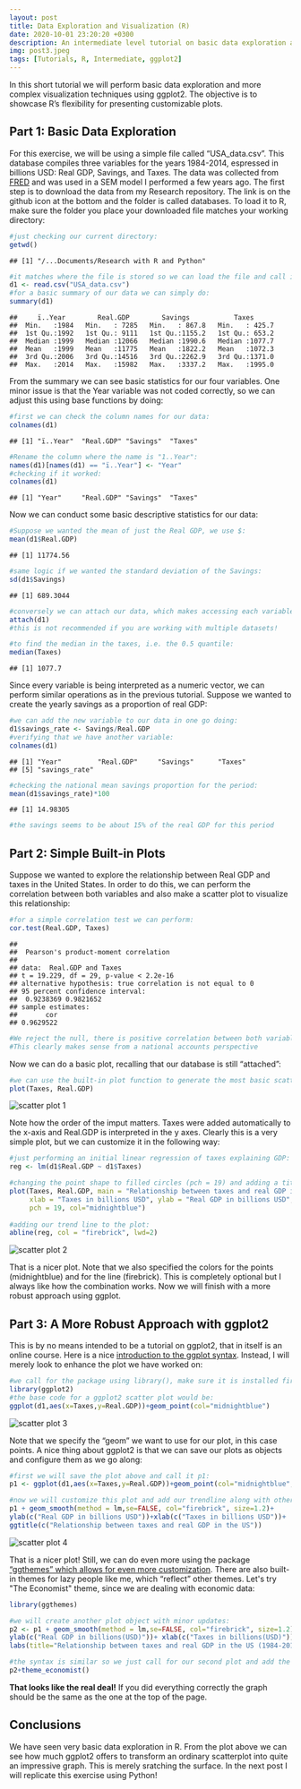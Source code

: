 ```yaml
---
layout: post
title: Data Exploration and Visualization (R)
date: 2020-10-01 23:20:20 +0300
description: An intermediate level tutorial on basic data exploration and ggplot2
img: post3.jpeg
tags: [Tutorials, R, Intermediate, ggplot2]
---
```



In this short tutorial we will perform basic data exploration and more
complex visualization techniques using ggplot2. The
objective is to showcase R’s flexibility for presenting customizable
plots.

Part 1: Basic Data Exploration
------------------------------

For this exercise, we will be using a simple file called
“USA\_data.csv”. This database compiles three variables for the years
1984-2014, espressed in billions USD: Real GDP, Savings, and Taxes. The data was collected from [FRED](https://fred.stlouisfed.org) 
and was used in a SEM model I performed a few years ago. The first step is to download 
the data from my Research repository. The link is on the github icon at the bottom and the 
folder is called databases. To load it to R, make sure the folder 
you place your downloaded file matches your working directory:

``` r
#just checking our current directory:
getwd()
```

    ## [1] "/...Documents/Research with R and Python"

``` r
#it matches where the file is stored so we can load the file and call it d1:
d1 <- read.csv("USA_data.csv")
#for a basic summary of our data we can simply do:
summary(d1)
```

    ##     ï..Year        Real.GDP        Savings           Taxes       
    ##  Min.   :1984   Min.   : 7285   Min.   : 867.8   Min.   : 425.7  
    ##  1st Qu.:1992   1st Qu.: 9111   1st Qu.:1155.2   1st Qu.: 653.2  
    ##  Median :1999   Median :12066   Median :1990.6   Median :1077.7  
    ##  Mean   :1999   Mean   :11775   Mean   :1822.2   Mean   :1072.3  
    ##  3rd Qu.:2006   3rd Qu.:14516   3rd Qu.:2262.9   3rd Qu.:1371.0  
    ##  Max.   :2014   Max.   :15982   Max.   :3337.2   Max.   :1995.0

From the summary we can see basic statistics for our four variables. One
minor issue is that the Year variable was not coded
correctly, so we can adjust this using base functions by doing:

``` r
#first we can check the column names for our data:
colnames(d1)
```

    ## [1] "ï..Year"  "Real.GDP" "Savings"  "Taxes"

``` r
#Rename the column where the name is "1..Year":
names(d1)[names(d1) == "ï..Year"] <- "Year"
#checking if it worked:
colnames(d1)
```

    ## [1] "Year"     "Real.GDP" "Savings"  "Taxes"

Now we can conduct some basic descriptive statistics for our data:

``` r
#Suppose we wanted the mean of just the Real GDP, we use $:
mean(d1$Real.GDP)
```

    ## [1] 11774.56

``` r
#same logic if we wanted the standard deviation of the Savings:
sd(d1$Savings)
```

    ## [1] 689.3044

``` r
#conversely we can attach our data, which makes accessing each variable easier:
attach(d1)
#this is not recommended if you are working with multiple datasets!

#to find the median in the taxes, i.e. the 0.5 quantile:
median(Taxes)
```

    ## [1] 1077.7

Since every variable is being interpreted as a numeric vector, we can
perform similar operations as in the previous tutorial. Suppose we
wanted to create the yearly savings as a proportion of real GDP:

``` r
#we can add the new variable to our data in one go doing:
d1$savings_rate <- Savings/Real.GDP
#verifying that we have another variable:
colnames(d1)
```

    ## [1] "Year"         "Real.GDP"     "Savings"      "Taxes"       
    ## [5] "savings_rate"

``` r
#checking the national mean savings proportion for the period:
mean(d1$savings_rate)*100
```

    ## [1] 14.98305

``` r
#the savings seems to be about 15% of the real GDP for this period
```

Part 2: Simple Built-in Plots
-----------------------------

Suppose we wanted to explore the relationship between Real GDP and taxes
in the United States. In order to do this, we can perform the
correlation between both variables and also make a scatter plot to
visualize this relationship:

``` r
#for a simple correlation test we can perform: 
cor.test(Real.GDP, Taxes)
```

    ## 
    ##  Pearson's product-moment correlation
    ## 
    ## data:  Real.GDP and Taxes
    ## t = 19.229, df = 29, p-value < 2.2e-16
    ## alternative hypothesis: true correlation is not equal to 0
    ## 95 percent confidence interval:
    ##  0.9238369 0.9821652
    ## sample estimates:
    ##       cor 
    ## 0.9629522

``` r
#We reject the null, there is positive correlation between both variables 
#This clearly makes sense from a national accounts perspective
```

Now we can do a basic plot, recalling that our database is still “attached”:

``` r
#we can use the built-in plot function to generate the most basic scatterplot:
plot(Taxes, Real.GDP)
```
![scatter plot 1]({{site.baseurl}}/assets/img/post3_p1.png)

Note how the order of the imput matters. Taxes were added automatically to the x-axis and Real.GDP is interpreted in the y axes.
Clearly this is a very simple plot, but we can customize it in the following way:

``` r
#just performing an initial linear regression of taxes explaining GDP:
reg <- lm(d1$Real.GDP ~ d1$Taxes)

#changing the point shape to filled circles (pch = 19) and adding a title:
plot(Taxes, Real.GDP, main = "Relationship between taxes and real GDP in the US",
     xlab = "Taxes in billions USD", ylab = "Real GDP in billions USD",
     pch = 19, col="midnightblue")
     
#adding our trend line to the plot: 
abline(reg, col = "firebrick", lwd=2)
```

![scatter plot 2]({{site.baseurl}}/assets/img/post3_p2.png)


That is a nicer plot. Note that we also specified the colors for the
points (midnightblue) and for the line (firebrick). This is completely
optional but I always like how the combination works. Now we will finish
with a more robust approach using ggplot.

Part 3: A More Robust Approach with ggplot2
-------------------------------------------

This is by no means intended to be a tutorial on ggplot2, that in itself
is an online course. Here is a nice [introduction to the ggplot syntax](http://r-statistics.co/ggplot2-Tutorial-With-R.html).
Instead, I will merely look to enhance the plot we have
worked on:

``` r
#we call for the package using library(), make sure it is installed first:
library(ggplot2)
#the base code for a ggplot2 scatter plot would be:
ggplot(d1,aes(x=Taxes,y=Real.GDP))+geom_point(col="midnightblue") 
```

![scatter plot 3]({{site.baseurl}}/assets/img/post3_p3.png)


Note that we specify the “geom” we want to use for our plot, in this
case points. A nice thing about ggplot2 is that we can save our plots as
objects and configure them as we go along:

``` r
#first we will save the plot above and call it p1:
p1 <- ggplot(d1,aes(x=Taxes,y=Real.GDP))+geom_point(col="midnightblue", size=1.5) 

#now we will customize this plot and add our trendline along with other nice elements:
p1 + geom_smooth(method = lm,se=FALSE, col="firebrick", size=1.2)+ 
ylab(c("Real GDP in billions USD"))+xlab(c("Taxes in billions USD"))+ 
ggtitle(c("Relationship between taxes and real GDP in the US"))
```

![scatter plot 4]({{site.baseurl}}/assets/img/post3_p4.png)


That is a nicer plot! Still, we can do even more using the package
[“ggthemes” which allows for even more customization](http://www.sthda.com/english/wiki/ggplot2-themes-and-background-colors-the-3-elements). There are also
built-in themes for lazy people like me, which “reflect” other themes.
Let's try "The Economist" theme, since we are dealing with economic
data:

``` r
library(ggthemes)
```
``` r
#we will create another plot object with minor updates: 
p2 <- p1 + geom_smooth(method = lm,se=FALSE, col="firebrick", size=1.2)+ 
ylab(c("Real GDP in billions(USD)"))+ xlab(c("Taxes in billions(USD)"))+ 
labs(title="Relationship between taxes and real GDP in the US (1984-2014)", caption = "Source: FRED")

#the syntax is similar so we just call for our second plot and add the theme:
p2+theme_economist()
```

**That looks like the real deal!** If you did everything correctly the graph
should be the same as the one at the top of the page.



Conclusions
-----------

We have seen very basic data exploration in R. From the plot above we can see how much
ggplot2 offers to transform an ordinary scatterplot into quite an impressive graph. 
This is merely sratching the surface. In the next post I will replicate this exercise using Python!

